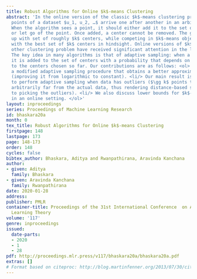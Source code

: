 ```yaml
---
title: Robust Algorithms for Online $k$-means Clustering
abstract: 'In the online version of the classic $k$-means clustering problem, the
  points of a dataset $u_1, u_2, …$ arrive one after another in an arbitrary order.
  When the algorithm sees a point, it should either add it to the set of centers,
  or let go of the point. Once added, a center cannot be removed. The goal is to end
  up with set of roughly $k$ centers, while competing in $k$-means objective value
  with the best set of $k$ centers in hindsight. Online versions of $k$-means and
  other clustering problem have received significant attention in the literature.
  The key idea in many algorithms is that of adaptive sampling: when a new point arrives,
  it is added to the set of centers with a probability that depends on the distance
  to the centers chosen so far. Our contributions are as follows: <ol> <li/> We give
  a modified adaptive sampling procedure that obtains a better approximation ratio
  (improving it from logarithmic to constant). <li/> Our main result is to show how
  to perform adaptive sampling when data has outliers ($\gg k$ points that are potentially
  arbitrarily far from the actual data, thus rendering distance-based sampling prone
  to picking the outliers). <li/> We also discuss lower bounds for $k$-means clustering
  in an online setting. </ol>'
layout: inproceedings
series: Proceedings of Machine Learning Research
id: bhaskara20a
month: 0
tex_title: Robust Algorithms for Online $k$-means Clustering
firstpage: 148
lastpage: 173
page: 148-173
order: 148
cycles: false
bibtex_author: Bhaskara, Aditya and Rwanpathirana, Aravinda Kanchana
author:
- given: Aditya
  family: Bhaskara
- given: Aravinda Kanchana
  family: Rwanpathirana
date: 2020-01-28
address: 
publisher: PMLR
container-title: Proceedings of the 31st International Conference  on Algorithmic
  Learning Theory
volume: '117'
genre: inproceedings
issued:
  date-parts:
  - 2020
  - 1
  - 28
pdf: http://proceedings.mlr.press/v117/bhaskara20a/bhaskara20a.pdf
extras: []
# Format based on citeproc: http://blog.martinfenner.org/2013/07/30/citeproc-yaml-for-bibliographies/
---
```

